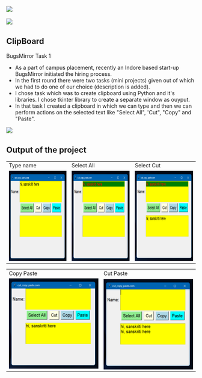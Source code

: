 <a href="LICENSE"><img src="https://img.shields.io/badge/License-MIT-purple.svg?labelColor=303030" /></a>
<br />

![](https://i.imgur.com/waxVImv.png)

## ClipBoard

BugsMirror Task 1

* As a part of campus placement, recently an Indore based start-up BugsMirror initiated the hiring process.
* In the first round there were two tasks (mini projects) given out of which we had to do one of our choice (description is added).
* I chose task which was to create clipboard using Python and it's libraries. I chose tkinter library to create a separate window as ouyput.
* In that task I created a clipboard in which we can type and then we can perform actions on the selected text like "Select All", 'Cut", "Copy" and "Paste".

![](https://i.imgur.com/waxVImv.png)

## Output of the project

<table>
  <tr>
    <td>Type name</td>
    <td>Select All</td>
    <td>Select Cut</td>
  </tr>
  <tr>
    <td><img src="Output/Type.png" width=240 height=240></td>
    <td><img src="Output/Select All.png" width=240 height=240></td>
    <td><img src="Output/Copy Paste.png" width=240 height=240></td>
  </tr>
 </table>

<table>
  <tr>
    <td>Copy Paste</td>
    <td>Cut Paste</td>
  </tr>
  <tr>
    <td><img src="Output/Cut.png" width=240 height=240></td>
    <td><img align="center" src="Output/Cut Paste.png" width=240 height=240></td>
  </tr>
 </table>

